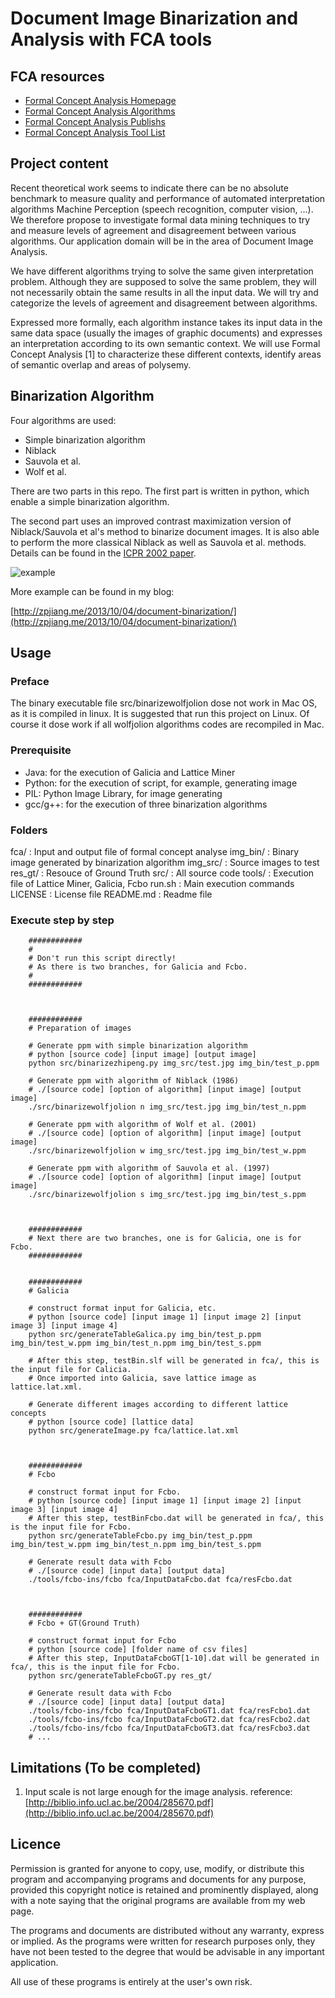 # Document Image Binarization and Analysis with FCA tools

## FCA resources

- [Formal Concept Analysis Homepage](http://www.fcahome.org.uk/fca.html)
- [Formal Concept Analysis Algorithms](http://www.fcahome.org.uk/fcaalgorithms.html)
- [Formal Concept Analysis Publishs](http://www.fcahome.org.uk/fcaalgorithms.html)
- [Formal Concept Analysis Tool List](http://www.fcahome.org.uk/fcasoftware.html)


## Project content

Recent theoretical work seems to indicate there can be no absolute benchmark to measure quality and performance of automated interpretation algorithms Machine Perception (speech recognition, computer vision, ...). We therefore propose to investigate formal data mining techniques to try and measure levels of agreement and disagreement between various algorithms. Our application domain will be in the area of Document Image Analysis.

We have different algorithms trying to solve the same given interpretation problem. Although they are supposed to solve the same problem, they will not necessarily obtain the same results in all the input data. We will try and categorize the levels of agreement and disagreement between algorithms.

Expressed more formally, each algorithm instance takes its input data in the same data space (usually the images of graphic documents) and expresses an interpretation according to its own semantic context. We will use Formal Concept Analysis [1] to characterize these different contexts, identify areas of semantic overlap and areas of polysemy.

## Binarization Algorithm

Four algorithms are used:

- Simple binarization algorithm
- Niblack
- Sauvola et al.
- Wolf et al.

There are two parts in this repo. The first part is written in python, which enable a simple binarization algorithm.

The second part uses an improved contrast maximization version of Niblack/Sauvola et al's method to binarize document images. It is also able to perform the more classical Niblack as well as Sauvola et al. methods. Details can be found in the [ICPR 2002 paper](http://liris.cnrs.fr/christian.wolf/publications/index.html#icpr2002v).

![example](http://liris.cnrs.fr/christian.wolf/software/binarize/ss_binarize_annotated.png)

More example can be found in my blog: 

[http://zpjiang.me/2013/10/04/document-binarization/](http://zpjiang.me/2013/10/04/document-binarization/)

## Usage

### Preface

The binary executable file src/binarizewolfjolion dose not work in Mac OS, as it is compiled in linux. It is suggested that run this project on Linux. Of course it dose work if all wolfjolion algorithms codes are recompiled in Mac.

### Prerequisite

- Java: for the execution of Galicia and Lattice Miner
- Python: for the execution of script, for example, generating image
- PIL: Python Image Library, for image generating
- gcc/g++: for the execution of three binarization algorithms


### Folders

fca/ :              Input and output file of formal concept analyse
img_bin/ :          Binary image generated by binarization algorithm
img_src/ :          Source images to test
res_gt/ :           Resouce of Ground Truth
src/ :              All source code
tools/ :            Execution file of Lattice Miner, Galicia, Fcbo
run.sh :            Main execution commands
LICENSE :           License file
README.md :         Readme file

### Execute step by step

		############
		#
		# Don't run this script directly!
		# As there is two branches, for Galicia and Fcbo.
		#
		############



		############
		# Preparation of images

		# Generate ppm with simple binarization algorithm
		# python [source code] [input image] [output image]
		python src/binarizezhipeng.py img_src/test.jpg img_bin/test_p.ppm

		# Generate ppm with algorithm of Niblack (1986)
		# ./[source code] [option of algorithm] [input image] [output image]
		./src/binarizewolfjolion n img_src/test.jpg img_bin/test_n.ppm

		# Generate ppm with algorithm of Wolf et al. (2001)
		# ./[source code] [option of algorithm] [input image] [output image]
		./src/binarizewolfjolion w img_src/test.jpg img_bin/test_w.ppm

		# Generate ppm with algorithm of Sauvola et al. (1997)
		# ./[source code] [option of algorithm] [input image] [output image]
		./src/binarizewolfjolion s img_src/test.jpg img_bin/test_s.ppm



		############
		# Next there are two branches, one is for Galicia, one is for Fcbo.
		############


		############
		# Galicia

		# construct format input for Galicia, etc.
		# python [source code] [input image 1] [input image 2] [input image 3] [input image 4]
		python src/generateTableGalica.py img_bin/test_p.ppm img_bin/test_w.ppm img_bin/test_n.ppm img_bin/test_s.ppm

		# After this step, testBin.slf will be generated in fca/, this is the input file for Calicia. 
		# Once imported into Galicia, save lattice image as lattice.lat.xml. 

		# Generate different images according to different lattice concepts
		# python [source code] [lattice data]
		python src/generateImage.py fca/lattice.lat.xml



		############
		# Fcbo

		# construct format input for Fcbo.
		# python [source code] [input image 1] [input image 2] [input image 3] [input image 4]
		# After this step, testBinFcbo.dat will be generated in fca/, this is the input file for Fcbo. 
		python src/generateTableFcbo.py img_bin/test_p.ppm img_bin/test_w.ppm img_bin/test_n.ppm img_bin/test_s.ppm

		# Generate result data with Fcbo
		# ./[source code] [input data] [output data]
		./tools/fcbo-ins/fcbo fca/InputDataFcbo.dat fca/resFcbo.dat 



		############
		# Fcbo + GT(Ground Truth)

		# construct format input for Fcbo
		# python [source code] [folder name of csv files]
		# After this step, InputDataFcboGT[1-10].dat will be generated in fca/, this is the input file for Fcbo.
		python src/generateTableFcboGT.py res_gt/

		# Generate result data with Fcbo
		# ./[source code] [input data] [output data]
		./tools/fcbo-ins/fcbo fca/InputDataFcboGT1.dat fca/resFcbo1.dat
		./tools/fcbo-ins/fcbo fca/InputDataFcboGT2.dat fca/resFcbo2.dat
		./tools/fcbo-ins/fcbo fca/InputDataFcboGT3.dat fca/resFcbo3.dat
		# ...


## Limitations (To be completed)

1.  Input scale is not large enough for the image analysis.
    reference: [http://biblio.info.ucl.ac.be/2004/285670.pdf](http://biblio.info.ucl.ac.be/2004/285670.pdf)

## Licence

Permission is granted for anyone to copy, use, modify, or distribute this program and accompanying programs and documents for any purpose, provided this copyright notice is retained and prominently displayed, along with a note saying that the original programs are available from my web page.

The programs and documents are distributed without any warranty, express or implied. As the programs were written for research purposes only, they have not been tested to the degree that would be advisable in any important application.

All use of these programs is entirely at the user's own risk.

